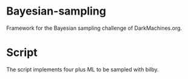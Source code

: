 # Bayesian-sampling
Framework for the Bayesian sampling challenge of DarkMachines.org. 

# Script

The script implements four  plus ML to be sampled with bilby.  
